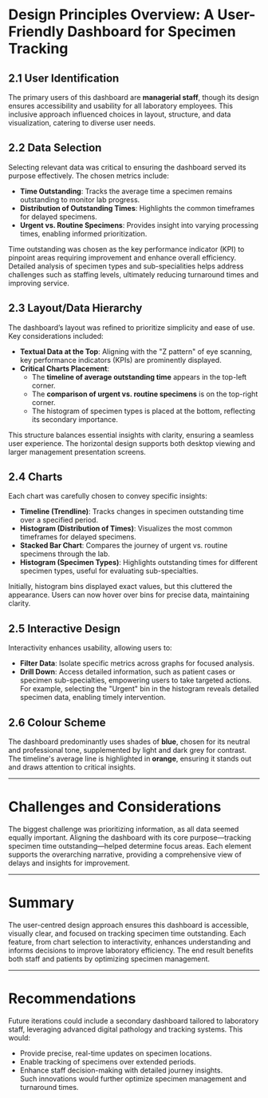 # Design Principles Overview: A User-Friendly Dashboard for Specimen Tracking  

## 2.1 User Identification  
The primary users of this dashboard are **managerial staff**, though its design ensures accessibility and usability for all laboratory employees. This inclusive approach influenced choices in layout, structure, and data visualization, catering to diverse user needs.  

## 2.2 Data Selection  
Selecting relevant data was critical to ensuring the dashboard served its purpose effectively. The chosen metrics include:  
- **Time Outstanding**: Tracks the average time a specimen remains outstanding to monitor lab progress.  
- **Distribution of Outstanding Times**: Highlights the common timeframes for delayed specimens.  
- **Urgent vs. Routine Specimens**: Provides insight into varying processing times, enabling informed prioritization.  

Time outstanding was chosen as the key performance indicator (KPI) to pinpoint areas requiring improvement and enhance overall efficiency. Detailed analysis of specimen types and sub-specialities helps address challenges such as staffing levels, ultimately reducing turnaround times and improving service.  

## 2.3 Layout/Data Hierarchy  
The dashboard’s layout was refined to prioritize simplicity and ease of use. Key considerations included:  
- **Textual Data at the Top**: Aligning with the "Z pattern" of eye scanning, key performance indicators (KPIs) are prominently displayed.  
- **Critical Charts Placement**:  
  - The **timeline of average outstanding time** appears in the top-left corner.  
  - The **comparison of urgent vs. routine specimens** is on the top-right corner.  
  - The histogram of specimen types is placed at the bottom, reflecting its secondary importance.  

This structure balances essential insights with clarity, ensuring a seamless user experience. The horizontal design supports both desktop viewing and larger management presentation screens.  

## 2.4 Charts  
Each chart was carefully chosen to convey specific insights:  
- **Timeline (Trendline)**: Tracks changes in specimen outstanding time over a specified period.  
- **Histogram (Distribution of Times)**: Visualizes the most common timeframes for delayed specimens.  
- **Stacked Bar Chart**: Compares the journey of urgent vs. routine specimens through the lab.  
- **Histogram (Specimen Types)**: Highlights outstanding times for different specimen types, useful for evaluating sub-specialties.  

Initially, histogram bins displayed exact values, but this cluttered the appearance. Users can now hover over bins for precise data, maintaining clarity.  

## 2.5 Interactive Design  
Interactivity enhances usability, allowing users to:  
- **Filter Data**: Isolate specific metrics across graphs for focused analysis.  
- **Drill Down**: Access detailed information, such as patient cases or specimen sub-specialties, empowering users to take targeted actions.  
For example, selecting the "Urgent" bin in the histogram reveals detailed specimen data, enabling timely intervention.  

## 2.6 Colour Scheme  
The dashboard predominantly uses shades of **blue**, chosen for its neutral and professional tone, supplemented by light and dark grey for contrast. The timeline's average line is highlighted in **orange**, ensuring it stands out and draws attention to critical insights.  

---

# Challenges and Considerations  
The biggest challenge was prioritizing information, as all data seemed equally important. Aligning the dashboard with its core purpose—tracking specimen time outstanding—helped determine focus areas. Each element supports the overarching narrative, providing a comprehensive view of delays and insights for improvement.  

---

# Summary  
The user-centred design approach ensures this dashboard is accessible, visually clear, and focused on tracking specimen time outstanding. Each feature, from chart selection to interactivity, enhances understanding and informs decisions to improve laboratory efficiency. The end result benefits both staff and patients by optimizing specimen management.  

---

# Recommendations  
Future iterations could include a secondary dashboard tailored to laboratory staff, leveraging advanced digital pathology and tracking systems. This would:  
- Provide precise, real-time updates on specimen locations.  
- Enable tracking of specimens over extended periods.  
- Enhance staff decision-making with detailed journey insights.  
Such innovations would further optimize specimen management and turnaround times.  
